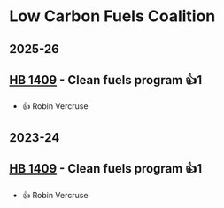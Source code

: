 # Low Carbon Fuels Coalition
## 2025-26

## [HB 1409](/bill/2025-26/hb/1409/) - Clean fuels program 👍1  
* 👍 Robin Vercruse

## 2023-24

## [HB 1409](/bill/2023-24/hb/1409/) - Clean fuels program 👍1  
* 👍 Robin Vercruse
